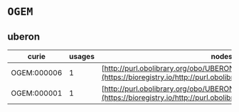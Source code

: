 # `OGEM`
## uberon
| curie       |   usages | nodes                                                                                                                 |
|-------------|----------|-----------------------------------------------------------------------------------------------------------------------|
| OGEM:000006 |        1 | [http://purl.obolibrary.org/obo/UBERON:0000307](https://bioregistry.io/http://purl.obolibrary.org/obo/UBERON:0000307) |
| OGEM:000001 |        1 | [http://purl.obolibrary.org/obo/UBERON:0000922](https://bioregistry.io/http://purl.obolibrary.org/obo/UBERON:0000922) |
